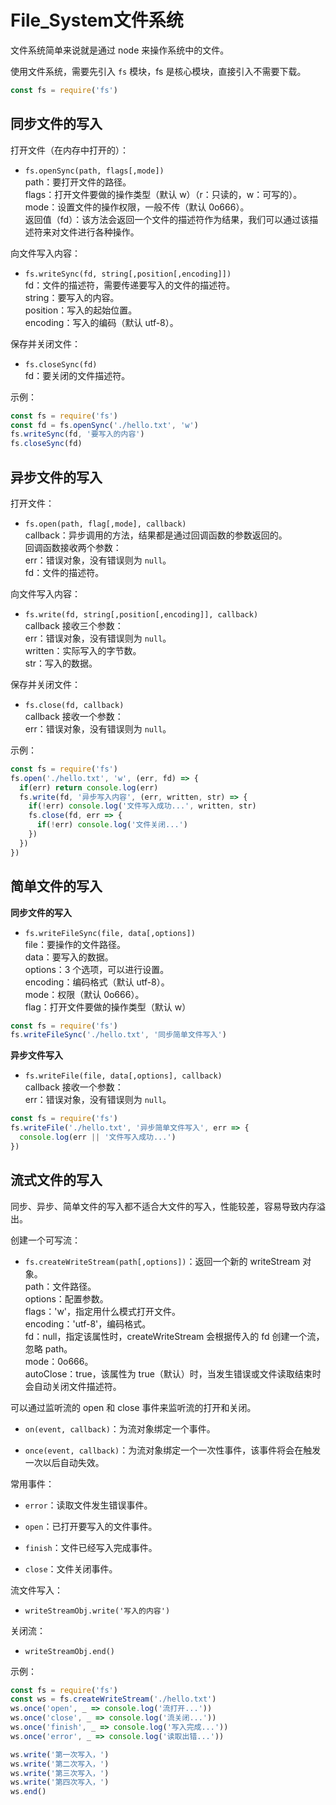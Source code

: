 # File_System文件系统

文件系统简单来说就是通过 node 来操作系统中的文件。

使用文件系统，需要先引入 `fs` 模块，fs 是核心模块，直接引入不需要下载。

```js
const fs = require('fs')
```

## 同步文件的写入

打开文件（在内存中打开的）：  

- `fs.openSync(path, flags[,mode])`  
path：要打开文件的路径。  
flags：打开文件要做的操作类型（默认 w）（r：只读的，w：可写的）。  
mode：设置文件的操作权限，一般不传（默认 0o666）。  
返回值（fd）：该方法会返回一个文件的描述符作为结果，我们可以通过该描述符来对文件进行各种操作。

向文件写入内容：

- `fs.writeSync(fd, string[,position[,encoding]])`  
fd：文件的描述符，需要传递要写入的文件的描述符。  
string：要写入的内容。  
position：写入的起始位置。  
encoding：写入的编码（默认 utf-8）。

保存并关闭文件：

- `fs.closeSync(fd)`  
fd：要关闭的文件描述符。

示例：

```js
const fs = require('fs')
const fd = fs.openSync('./hello.txt', 'w')
fs.writeSync(fd, '要写入的内容')
fs.closeSync(fd)
```

## 异步文件的写入

打开文件：

- `fs.open(path, flag[,mode], callback)`  
callback：异步调用的方法，结果都是通过回调函数的参数返回的。  
回调函数接收两个参数：  
err：错误对象，没有错误则为 `null`。  
fd：文件的描述符。

向文件写入内容：

- `fs.write(fd, string[,position[,encoding]], callback)`  
callback 接收三个参数：  
err：错误对象，没有错误则为 `null`。  
written：实际写入的字节数。  
str：写入的数据。

保存并关闭文件：

- `fs.close(fd, callback)`  
callback 接收一个参数：  
err：错误对象，没有错误则为 `null`。

示例：

```js
const fs = require('fs')
fs.open('./hello.txt', 'w', (err, fd) => {
  if(err) return console.log(err)
  fs.write(fd, '异步写入内容', (err, written, str) => {
    if(!err) console.log('文件写入成功...', written, str)
    fs.close(fd, err => {
      if(!err) console.log('文件关闭...')
    })
  })
})
```

## 简单文件的写入

**同步文件的写入**

- `fs.writeFileSync(file, data[,options])`  
file：要操作的文件路径。  
data：要写入的数据。  
options：3 个选项，可以进行设置。  
encoding：编码格式（默认 utf-8）。  
mode：权限（默认 0o666）。  
flag：打开文件要做的操作类型（默认 w）

```js
const fs = require('fs')
fs.writeFileSync('./hello.txt', '同步简单文件写入')
```

**异步文件写入**

- `fs.writeFile(file, data[,options], callback)`  
callback 接收一个参数：  
err：错误对象，没有错误则为 `null`。

```js
const fs = require('fs')
fs.writeFile('./hello.txt', '异步简单文件写入', err => {
  console.log(err || '文件写入成功...')
})
```

## 流式文件的写入

同步、异步、简单文件的写入都不适合大文件的写入，性能较差，容易导致内存溢出。

创建一个可写流：

- `fs.createWriteStream(path[,options])`：返回一个新的 writeStream 对象。  
path：文件路径。  
options：配置参数。  
flags：'w'，指定用什么模式打开文件。  
encoding：'utf-8'，编码格式。  
fd：null，指定该属性时，createWriteStream 会根据传入的 fd 创建一个流，忽略 path。  
mode：0o666。  
autoClose：true，该属性为 true（默认）时，当发生错误或文件读取结束时会自动关闭文件描述符。

可以通过监听流的 open 和 close 事件来监听流的打开和关闭。

- `on(event, callback)`：为流对象绑定一个事件。

- `once(event, callback)`：为流对象绑定一个一次性事件，该事件将会在触发一次以后自动失效。

常用事件：

- `error`：读取文件发生错误事件。

- `open`：已打开要写入的文件事件。

- `finish`：文件已经写入完成事件。

- `close`：文件关闭事件。

流文件写入：

- `writeStreamObj.write('写入的内容')`

关闭流：

- `writeStreamObj.end()`

示例：

```js
const fs = require('fs')
const ws = fs.createWriteStream('./hello.txt')
ws.once('open', _ => console.log('流打开...'))
ws.once('close', _ => console.log('流关闭...'))
ws.once('finish', _ => console.log('写入完成...'))
ws.once('error', _ => console.log('读取出错...'))

ws.write('第一次写入，')
ws.write('第二次写入，')
ws.write('第三次写入，')
ws.write('第四次写入，')
ws.end()
```
